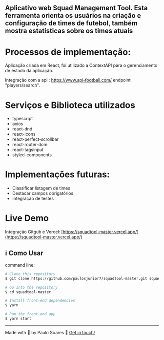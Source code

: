 ## Aplicativo web Squad Management Tool. Esta ferramenta orienta os usuários na criação e configuração de times de futebol, também mostra estatísticas sobre os times atuais

# Processos de implementação:

Aplicação criada em React, foi utilizado a ContextAPI para o gerenciamento de estado da aplicação.

Integração com a api : https://www.api-football.com/ endpoint "players/search".


# Serviços e Biblioteca utilizados

- typescript
- axios
- react-dnd
- react-icons
- react-perfect-scrollbar
- react-router-dom
- react-tagsinput
- styled-components

# Implementações futuras:
 - Classificar listagem de times
 - Destacar campos obrigatórios
 - Integração de testes 

# Live Demo
Integração Gitgub e Vercel:  [https://squadtool-master.vercel.app/](https://squadtool-master.vercel.app/)

## :information_source: Como Usar

command line:

```bash
# Clone this repository
$ git clone https://github.com/paulosjunior7/squadtool-master.git squadtool-master

# Go into the repository
$ cd squadtool-master

# Install front-end dependencies
$ yarn 

# Run the front-end app
$ yarn start

```
---

Made with :purple_heart: by Paulo Soares :wave: [Get in touch!](https://www.linkedin.com/in/paulo-afonso-soares-j%C3%BAnior-8895aa100/)

[nodejs]: https://nodejs.org/
[axios]: https://github.com/axios/axios
[vc]: https://code.visualstudio.com/
[typescript]: https://www.typescriptlang.org/

